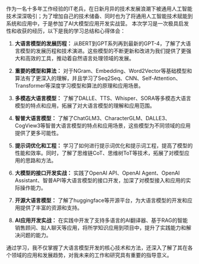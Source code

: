 作为一名十多年工作经验的IT老兵，在日新月异的技术发展浪潮下被通用人工智能技术深深吸引；为了增加自己的技术储备、同时也为了将通用人工智能技术赋能到系统和应用中，于是参加了AI大模型应用开发实战营。
本次学习是一次极具启发性和收获的经历，以下是我的学习总结和心得体会：

1. **大语言模型的发展历程：** 从BERT到GPT系列再到最新的GPT-4，了解了大语言模型的发展历程和技术演进。这些模型的不断更新和改进为我们提供了更强大和高效的工具，推动着自然语言处理领域的发展。

2. **重要的模型和算法：** 对于NGram、Embedding、Word2Vector等基础模型和算法有了更深入的理解，并且学习了Seq2Seq、CNN、Self-Attention、Transformer等深度学习模型和算法的原理和应用场景。

3. **多模态大语言模型：** 了解了DALLE、TTS、Whisper、SORA等多模态大语言模型的特点和应用，拓展了对大语言模型的理解和应用范围。

4. **智普大语言模型：** 了解了ChatGLM3、CharacterGLM、DALLE3、CogView3等智普大语言模型的特点和应用场景，这些模型为不同领域的应用提供了更多可能性。

5. **提示词优化和工程：** 学习了如何进行提示词优化和提示词工程，提高了模型的性能和效率。同时，了解了思维链CoT、思维树ToT等技术，拓展了对模型应用的思路和方法。

6. **大模型的接口开发实战：** 实践了OpenAI API、OpenAI Agent、OpenAI Assistant、智普API等大语言模型的接口开发，加深了对模型接入和应用的实际操作能力。

7. **开源大语言模型：** 了解了huggingface等开源平台，为大语言模型的开发和应用提供了丰富的资源和支持。

8. **AI应用开发实战：** 在实践中开发了支持多语言的AI翻译器、基于RAG的智能销售顾问、拟人聊天等应用，将所学知识应用到项目中，提升了实践能力和解决问题的能力。

通过学习，我不仅掌握了大语言模型开发的核心技术和方法，还深入了解了其在各个领域的应用和发展趋势，对我未来的工作和研究具有重要的指导意义。
